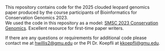 This repository contains code for the 2025 clouded leopard genomics paper produced by the course participants of Bioinformatics for Conservation Genomics 2023.  
We used the code in this repository as a model: [SMSC 2023 Conservation Genomics](https://github.com/SmithsonianWorkshops/SMSC_2023_Conservation_Genomics). Excellent resource for first-time paper writers.  

If there are any questions or requirements for additional code please contact me at hwillis2@gmu.edu or the PI Dr. Koepfli at kkoepfli@gmu.edu.
